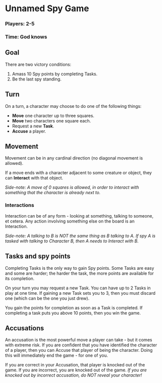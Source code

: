 # Unnamed Spy Game

### Players: 2-5
### Time: God knows

## Goal

There are two victory conditions:

1. Amass 10 Spy points by completing Tasks.
2. Be the last spy standing.

## Turn

On a turn, a character may choose to do one of the following things:

* **Move** one character up to three squares.
* **Move** two characters one square each.
* Request a new **Task**.
* **Accuse** a player.

## Movement

Movement can be in any cardinal direction (no diagonal movement is allowed).

If a move ends with a character adjacent to some creature or object, they can **Interact** with that object.

*Side-note: A move of 0 squares is allowed, in order to interact with something that the character is already next to.*

### Interactions

Interaction can be of any form - looking at something, talking to someone, et cetera. Any action involving something else on the board is an Interaction.

*Side-note: A talking to B is NOT the same thing as B talking to A. If spy A is tasked with talking to Character B, then A needs to Interact with B.*

## Tasks and spy points

Completing Tasks is the only way to gain Spy points. Some Tasks are easy and some are harder; the harder the task, the more points are available for its completion.

On your turn you may request a new Task. You can have up to 2 Tasks in play at one time. If gaining a new Task sets you to 3, then you must discard one (which can be the one you just drew).

You gain the points for completion as soon as a Task is completed. If completing a task puts you above 10 points, then you win the game.

## Accusations

An accusation is the most powerful move a player can take - but it comes with extreme risk. If you are confident that you have identified the character of a player, then you can Accuse that player of being the character. Doing this will immediately end the game - for one of you.

If you are correct in your Accusation, that player is knocked out of the game. If you are incorrect, you are knocked out of the game. *If you are knocked out by incorrect accusation, do NOT reveal your character!*
